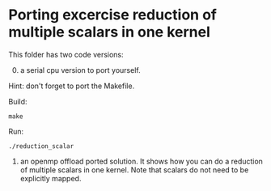 # Porting excercise reduction of multiple scalars in one kernel

This folder has two code versions:

0) a serial cpu version to port yourself. 

Hint: don't forget to port the Makefile.

Build:
```
make
````
Run:
```
./reduction_scalar
```

1) an openmp offload ported solution. It shows how you can do a reduction of multiple scalars in one kernel. Note that scalars do not need to be explicitly mapped.
